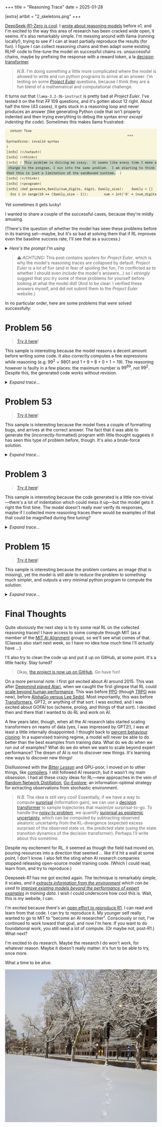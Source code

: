 
+++
title = "Reasoning Trace"
date = 2025-01-28

[extra]
artbit = "2_skeletons.png"
+++

[DeepSeek-R1-Zero is cool][ds]. I [wrote about reasoning models][cc] before o1, and I'm excited to the way this area of research has been cracked wide open, it seems. It's also remarkably simple. I'm messing around with llama (running locally!), trying to see if I can at least partially reproduce the results (for fun). I figure I can collect reasoning chains and then adapt some existing RLHF code to fine-tune the model on successful chains vs. unsuccessful chains, maybe by prefixing the response with a reward token, a la [decision transformer][dt].

> *N.B.* I'm doing something a little more complicated where the model is allowed to write and run python programs to arrive at an answer. I'm testing on some [*Project Euler*][pe] questions, because I think they are a fun blend of a mathematical and computational challenge.

It turns out that `llama-3.2-3b-instruct` is pretty bad at *Project Euler*. I've tested it on the first <s>77</s> 109 questions, and it's gotten about 12 right. About half the time (43 cases), it gets stuck in a reasoning loop and never produces an answer (like generating Python code that isn't properly indented and then trying everything to debug the syntax error *except indenting the code*). Sometimes this makes llama frustrated:

<!-- more -->

<img src="/content/driving-me-crazy.png" alt="llama: This problem is driving me crazy. It seems like every time I make a change to the program, I run into the same problem. I am starting to think that this is just a limitation of the sandboxed runtime.">

Yet sometimes it gets lucky!

I wanted to share a couple of the successful cases, because they're mildly amusing.

(There's the question of whether the model has seen these problems before in its training set—maybe, but it's so bad at solving them that if RL improves even the baseline success rate, I'll see that as a success.)

<details>
<summary> <em>Here's the prompt I'm using</em></summary>

<div class="tag-light">

> A conversation between user and assistant. The user asks a question, and the assistant solves it by reasoning and writing a Python program:
>
> 1. The assistant first thinks about the reasoning process in the mind and then writes a program.
>
> 2. The program is then run, and the program output is given to the assistant.
>
> 3. The assistant then reasons about the output. If the output is correct, the assistant provides the user with a final answer. If the output is incorrect, the assistant may write another program in the same manner as before.
>
> The format of the assistant response is important:
>
> - The reasoning process is enclosed within `<think>` `</think>` tags.
>
> - The program is enclosed within `<program>` `</program>` tags. The program is directly passed to a sandboxed runtime, and the output of the program is recorded. The assistant must be sure to indent the program correctly.
>
> - The output of the program is enclosed within `<output>` `</output>` tags. The program should print any results the assistant wants.
>
> - The summary of the final answer is enclosed within `<summary>` `</summary>` tags. From the summary the assistant will box a final answer.
>
> - The final answer is enclosed within `<boxed>` `</boxed>` tags. The answer must be a single number, as specified by the user.
>
> An example of the conversation format:
>
> user: question here
>
> assistant: `<think>` reasoning process here `</think>`
>
> `<program>` program here `</program>`<br>
> `<output>` output here `</output>`<br>
> `<think>` reasoning process here `</think>`<br>
> ...<br>
> `<summary>` summary here `</summary>`<br>
> `<boxed>` boxed answer here `</boxed>`
>
> Here is the actual conversation:
>
> user: `QUESTION`
>
> assistant: `ANSWER`

</div>

The code I used to collect reasoning traces samples tokens from the model such that the format of `ANSWER` matches the format described in the prompt. In the examples reproduced below, I've decided to format the model response based on the corresponding tag (e.g. `<think>` is quoted) and use [MathJAX][mj] to format the LaTeX.

</details>

> ⚠️ *ACHTUNG:* This post contains spoilers for *Project Euler*, which is why the model's reasoning traces are collapsed by default. *Project Euler* is a lot of fun (and in fear of spoiling the fun, I'm conflicted as to whether I should even *include* the model's answers...) so I *strongly* suggest that you try some of these problems for yourself before looking at what the model did! (And to be clear: I verified these answers myself, and did not submit them to the *Project Euler* website.)

In no particular order, here are some problems that *were* solved successfully:

# Problem 56

> [Try it here](https://projecteuler.net/problem=56)!

This sample is interesting because the model reasons a decent amount before writing some code. It also correctly computes a few expressions while reasoning (e.g. $99^2 = 9801$ and $1+9+8+0+1 = 19$). The reasoning however is faulty in a few places: the maximum number is $99^{99}$, not $99^2$. Despite this, the generated code works without revision.

<details>
<summary> <em>Expand trace...</em></summary>

> `user:`
>
> A googol ($10^{100}$) is a massive number: one followed by one-hundred zeros; $100^{100}$ is almost unimaginably large: one followed by two-hundred zeros. Despite their size, the sum of the digits in each number is only $1$.
>
> Considering natural numbers of the form, $a^b$, where $a, b \lt 100$, what is the maximum digital sum?
>
> `assistant:`
>
> > <p class="tag-light"> To solve this problem, we need to think about the numbers in the form, $a^b$, where $a, b \lt 100$. The problem asks for the maximum digital sum of such numbers. In order to solve this problem, we should start by finding the maximum possible value of $a^b$ where $a, b \lt 100$. We know that $a$ can be at most $99$, and $b$ can be at most $99$. Let's try to find the maximum value of $a^b$ where $a, b \lt 99$. We can see that the maximum value is $99^2$, and we can also see that $99^2 = 9801$, which has a maximum digital sum of $1+9+8+0+1 = 19$. So we should find the maximum digital sum of $a^b$ where $a, b \lt 99$ by trying all the numbers $a^b$ in the given range. We can use a loop to try all the numbers in the given range, and find the maximum digital sum. </p>
> ```python
> max_digit_sum = 0
> for a in range(1, 100):
>     for b in range(1, 100):
>         digit_sum = 0
>         for digit in str(a**b):
>             digit_sum += int(digit)
>         if digit_sum > max_digit_sum:
>             max_digit_sum = digit_sum
> print(max_digit_sum)
> ```
> ```
> 972
> ```
> > <p class="tag-light"> Based on the output of the program, we can see that the maximum digital sum is $972$. So the maximum digital sum of $a^b$ where $a, b \lt 100$ is $972$. </p>
>
> The maximum digital sum of numbers in the form $a^b$ where $a, b \lt 100$ is $972$.
>
> <div class=boxed><p>972</p></div>

<!-- modified from https://zola.discourse.group/t/maths-support-via-mathjax/1000 -->
<script>
window.MathJax = {
  tex: {
    inlineMath: [['$','$']],
    displayMath: [['$$','$$']],
  },
  startup: {
    ready: () => MathJax.startup.defaultReady(),
  }
};
</script>

</details>

# Problem 53

> [Try it here](https://projecteuler.net/problem=53)!

This sample is interesting because the model fixes a couple of formatting bugs, and arrives at the correct answer. The fact that it was able to generate the (incorrectly-formatted) program with little thought suggests it has seen this type of problem before, though. It's also a brute-force solution.

<details>
<summary> <em>Expand trace...</em></summary>

> `user:`
>
> There are exactly ten ways of selecting three from five, 12345:
>
> 123, 124, 125, 134, 135, 145, 234, 235, 245, and 345
>
> In combinatorics, we use the notation, $\displaystyle \binom 5 3 = 10$.
>
> In general, $\displaystyle \binom n r = \dfrac{n!}{r!(n-r)!}$, where $r \le n$, $n! = n \times (n-1) \times ... \times 3 \times 2 \times 1$, and $0! = 1$.
>
> It is not until $n = 23$, that a value exceeds one-million: $\displaystyle \binom {23} {10} = 1144066$.
>
> How many, not necessarily distinct, values of $\displaystyle \binom n r$ for $1 \le n \le 100$, are greater than one-million?
>
> `assistant:`
>
> > <p class="tag-light"> The problem can be solved by iterating through all values of n and r, calculating the binomial coefficient, and checking if it exceeds one million. </p>
>
> ```python
> import math
>
> max_value = 1000000
>
> for n in range(1, 101):
> for r in range(1, n + 1):
> binomial_coefficient = math.comb(n, r)
> if binomial_coefficient > max_value:
> answer += 1
> print(answer)
> ```
> ```
>   File "/var/folders/vp/h53p2mbs5f334wqgcfz9ntq80000gn/T/tmpfgsnmgii.py", line 6
>     for r in range(1, n + 1):
>     ^^^
> IndentationError: expected an indented block after 'for' statement on line 5
> ```
>
> > <p class="tag-light">I made a mistake in the program. The indentation is incorrect. The inner loop should be indented to 4 spaces.  </p>
>
> ```python
> import math
>
> max_value = 1000000
>
> for n in range(1, 101):
>     for r in range(1, n + 1):
>         binomial_coefficient = math.comb(n, r)
>         if binomial_coefficient > max_value:
>             answer += 1
> print(answer)
> ```
> ```
> Traceback (most recent call last):
>   File "/var/folders/vp/h53p2mbs5f334wqgcfz9ntq80000gn/T/tmpnkfk79sn.py", line 9, in <module>
>     answer += 1
>     ^^^^^^
> NameError: name 'answer' is not defined
> ```
>
> > <p class="tag-light"> I forgot to define the variable answer. </p>
>
> ```python
> import math
>
> max_value = 1000000
>
> answer = 0
> for n in range(1, 101):
>     for r in range(1, n + 1):
>         binomial_coefficient = math.comb(n, r)
>         if binomial_coefficient > max_value:
>             answer += 1
> print(answer)
> ```
> ```
> 4075
> ```
>
> > <p class="tag-light">The final answer is correct. I found 4075 values of $\displaystyle \binom n r$ that are greater than one-million.  </p>
>
> The final answer is $\boxed{4075}$.
>
> <div class=boxed><p>4075</p></div>

</details>

# Problem 3

> [Try it here](https://projecteuler.net/problem=3)!

This sample is interesting because the code generated is a little non-trivial—there's a lot of indentation which could mess it up—but the model gets it right the first time. The model doesn't really ever verify its responses, maybe if I collected more reasoning traces there would be examples of that that could be magnified during fine tuning?

<details>
<summary> <em>Expand trace...</em></summary>

> `user:`
>
> The prime factors of $13195$ are $5, 7, 13$ and $29$.
>
> What is the largest prime factor of the number $600851475143$?
>
> `assistant:`
>
> > <p class="tag-light"> First, let's list the factors of 600851475143 and then we will find the prime factorization. </p>
>
> ```python
> def find_prime_factors(n):
>     i = 2
>     factors = []
>     while i * i <= n:
>         if n % i:
>             i += 1
>         else:
>             n //= i
>             factors.append(i)
>     if n > 1:
>         factors.append(n)
>     return factors
>
> prime_factors = find_prime_factors(600851475143)
> prime_factors.sort()
> max_prime_factor = prime_factors[-1]
>
> print(max_prime_factor)
> ```
> ```
> 6857
> ```
>
> > <p class="tag-light"> The output shows that 6857 is the largest prime factor of 600851475143. Since 6857 is indeed a prime number, this is our final answer. </p>
>
> The largest prime factor of 600851475143 is 6857.
>
> <div class=boxed><p>6857</p></div>

</details>

# Problem 15

> [Try it here](https://projecteuler.net/problem=15)!

This sample is interesting because the problem contains an image (that is missing), yet the model is still able to reduce the problem to something much simpler, and outputs a very minimal python program to compute the solution.

<details>
<summary> <em>Expand trace...</em></summary>

> `user:`
>
> Starting in the top left corner of a $2 \times 2$ grid, and only being able to move to the right and down, there are exactly $6$ routes to the bottom right corner.
>
> \[missing image\]
>
> How many such routes are there through a $20 \times 20$ grid?
>
> `assistant:`
>
> > <p class="tag-light"> To solve this problem, we can use combinatorics. The number of routes is equal to the number of ways to choose 20 steps to the right and 20 steps down from a total of 40 steps. This is a combination problem. The number of routes can be calculated using the formula for combinations: C(n, k) = n! / (k!(n-k)!), where n is the total number of steps, k is the number of steps to the right, and C(n, k) is the number of combinations. In this case, n = 40 and k = 20. So, we need to calculate C(40, 20). </p>
>
> ```python
> import math
> n = 40
> k = 20
> ans = math.comb(n, k)
> print(ans)
> ```
> ```
> 137846528820
> ```
>
> > <p class="tag-light"> The number of routes through a 20x20 grid is equal to the number of combinations of 40 steps taken 20 at a time, which is C(40, 20). Using the formula for combinations, we get C(40, 20) = 40! / (20! * 20!) = 137846528820. Therefore, there are 137846528820 routes through a 20x20 grid. </p>
>
> There are 137846528820 routes through a 20x20 grid.
>
> <div class=boxed><p>137846528820</p></div>

</details>

# Final Thoughts

Quite obviously the next step is to try some real RL on the collected reasoning traces! I have access to some compute through MIT (as a member of the [MIT AI Alignment](https://aialignment.mit.edu/) group), so we'll see what comes of that. (Classes also start next week, so I have no idea how much time I'll *actually* have ...)

I'll also try to clean the code up and put it up on GitHub, at some point. It's a little hacky. Stay tuned?

> Okay, [the project is now up on GitHub][gh]. Go have fun!

On a more personal note: I first got excited about AI around 2015. This was after [Deepmind played Atari][dm], when we caught the first glimpse that RL could [scale beyond human performance][dq]. This was before [PPO][ppo] (though [TRPO][trpo] was new), before [AlphaGo versus Lee Sedol][ag]. Most importantly, this was before [Transformers][at], GPT2, or anything of that sort. I was excited, and I was excited about GOFAI too (scheme, prolog, and things of that sort). I decided then and there that I wanted to do RL and work on AI.

A few years later, though, when all the AI research labs started scaling transformers on reams of data (yes, I was impressed by GPT2!), I was at least a little internally disappointed. I thought back to [percent behaviour cloning][bc]: In a supervised training regime, a model will never be able to do better than the best examples from training data. What do we do when we run out of examples? What do we do when we want to scale beyond expert performance? The dream of AI is not to discover new things. It's learning new ways to discover new things!

Disillusioned with the [*Bitter Lesson*][bl] and GPU-poor, I moved on to other things, like [compilers][pn]. I still followed AI research, but it wasn't my main obsession. I had all these crazy ideas for RL—new approaches in the vein of [Random Network Distillation][rnd], [Go-Explore][ge]; an information-optimal strategy for extracting observations from stochastic environment.

> *N.B.* The idea is still very cool! Essentially, if we have a way to compute [surprisal][ig] (information gain), we can use a [decision transformer][dt] to sample trajectories that maximize surprisal-to-go. To handle the [noisy-tv problem][tv], we quantify [surprisal as epistemic uncertainty][eu], which can be computed by subtracting observed aleatoric uncertainty from the KL-divergence (expected excess surprise) of the observed state vs. the predicted state (using the state transition dynamics of the decision transformer). Perhaps I'll write about this sometime.

Despite my excitement for RL, it seemed as though the field had moved on, pouring resources into a direction that seemed ... like it'd hit a wall at some point, I don't know. I also felt the sting when AI research companies stopped releasing open-source model training code. (Which I could read, learn from, and try to reproduce.)

Deepseek-R1 has me got excited again. The technique is remarkably simple, it scales, *and it <u>extracts information from the environment</u> which can be used to <u>improve existing models beyond the performance of expert examples</u> in training data*. I wish I could underscore how cool this is. Wait, this is my website, I can.

I'm excited because there's an [open effort to reproduce R1][or1]. I can read and learn from that code. I can try to reproduce it. My younger self really wanted to go to MIT to "become an AI researcher". Consciously or not, I've continued to work toward that goal, and now I'm here. If you want to do foundational work, you still need a lot of compute. (Or maybe not, post-R1.) What next?

I'm excited to do research. Maybe the research I do won't work, for whatever reason. Maybe it doesn't really matter: it's fun to be able to try, once more.

What a time to be alive.

<img src="/content/snow.jpg" alt="Fresh snow on the ground in Cambridge, MA.">

<script id="MathJax-script" defer src="https://cdn.jsdelivr.net/npm/mathjax@3/es5/tex-mml-chtml.js"></script>

[ds]: https://arxiv.org/abs/2501.12948
[cc]: /blog/constraints
[dt]: https://arxiv.org/pdf/2106.01345
[pe]: https://projecteuler.net/archives
[tt]: https://x.com/slightknack/status/1884236593483198705
[mj]: https://www.mathjax.org/
[ag]: https://www.youtube.com/watch?v=WXuK6gekU1Y
[dq]: https://storage.googleapis.com/deepmind-media/dqn/DQNNaturePaper.pdf
[ppo]: https://arxiv.org/abs/1707.06347
[trpo]: https://arxiv.org/abs/1502.05477
[at]: https://arxiv.org/abs/1706.03762
[dm]: https://arxiv.org/abs/1312.5602
[bc]: https://cgi.cse.unsw.edu.au/~claude/papers/MI15.pdf
[pn]: https://github.com/vrtbl/passerine
[ge]: https://arxiv.org/abs/1901.10995
[rnd]: https://openai.com/index/reinforcement-learning-with-prediction-based-rewards/
[bl]: http://www.incompleteideas.net/IncIdeas/BitterLesson.html
[tv]: https://arxiv.org/abs/1810.12894
[ig]: https://arxiv.org/abs/1703.01732
[dt]: https://arxiv.org/abs/2106.01345
[eu]: https://arxiv.org/pdf/2206.01558
[or1]: https://github.com/huggingface/open-r1
[gh]: https://github.com/slightknack/reasoning-trace
